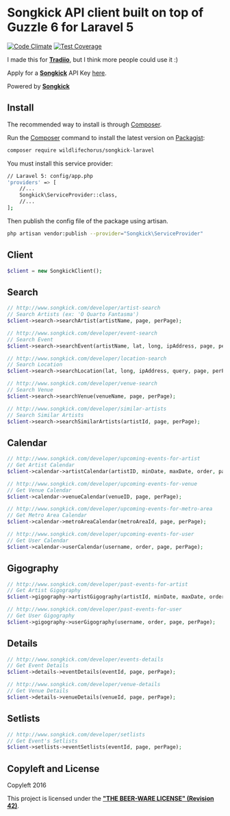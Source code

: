 # Songkick API client built on top of Guzzle 6 for Laravel 5
[![Code Climate](https://codeclimate.com/github/wildlifechorus/songkick-laravel/badges/gpa.svg)](https://codeclimate.com/github/wildlifechorus/songkick-laravel) [![Test Coverage](https://codeclimate.com/github/wildlifechorus/songkick-laravel/badges/coverage.svg)](https://codeclimate.com/github/wildlifechorus/songkick-laravel/coverage)

I made this for **[Tradiio](https://tradiio.com)**, but I think more people could use it :)

Apply for a **[Songkick](http://www.songkick.com/)** API Key [here](http://www.songkick.com/api_key_requests/new).

Powered by **[Songkick](http://www.songkick.com/)**

## Install

The recommended way to install is through
[Composer](http://getcomposer.org).

Run the [Composer](http://getcomposer.org/) command to install the latest version on [Packagist](https://packagist.org/packages/wildlifechorus/songkick-laravel):

```bash
composer require wildlifechorus/songkick-laravel
```

You must install this service provider:

```bash
// Laravel 5: config/app.php
'providers' => [
    //...
    Songkick\ServiceProvider::class,
    //...
];
```

Then publish the config file of the package using artisan.

```bash
php artisan vendor:publish --provider="Songkick\ServiceProvider"
```

## Client

```php
$client = new SongkickClient();
```

## Search

```php
// http://www.songkick.com/developer/artist-search
// Search Artists (ex: 'O Quarto Fantasma')
$client->search->searchArtist(artistName, page, perPage);

// http://www.songkick.com/developer/event-search
// Search Event
$client->search->searchEvent(artistName, lat, long, ipAddress, page, perPage);

// http://www.songkick.com/developer/location-search
// Search Location
$client->search->searchLocation(lat, long, ipAddress, query, page, perPage);

// http://www.songkick.com/developer/venue-search
// Search Venue
$client->search->searchVenue(venueName, page, perPage);

// http://www.songkick.com/developer/similar-artists
// Search Similar Artists
$client->search->searchSimilarArtists(artistId, page, perPage);
```

## Calendar

```php
// http://www.songkick.com/developer/upcoming-events-for-artist
// Get Artist Calendar
$client->calendar->artistCalendar(artistID, minDate, maxDate, order, page, perPage);

// http://www.songkick.com/developer/upcoming-events-for-venue
// Get Venue Calendar
$client->calendar->venueCalendar(venueID, page, perPage);

// http://www.songkick.com/developer/upcoming-events-for-metro-area
// Get Metro Area Calendar
$client->calendar->metroAreaCalendar(metroAreaId, page, perPage);

// http://www.songkick.com/developer/upcoming-events-for-user
// Get User Calendar
$client->calendar->userCalendar(username, order, page, perPage);
```

## Gigography

```php
// http://www.songkick.com/developer/past-events-for-artist
// Get Artist Gigography
$client->gigography->artistGigography(artistId, minDate, maxDate, order, page, perPage);

// http://www.songkick.com/developer/past-events-for-user
// Get User Gigography
$client->gigography->userGigography(username, order, page, perPage);
```

## Details

```php
// http://www.songkick.com/developer/events-details
// Get Event Details
$client->details->eventDetails(eventId, page, perPage);

// http://www.songkick.com/developer/venue-details
// Get Venue Details
$client->details->venueDetails(venueId, page, perPage);
```

## Setlists

```php
// http://www.songkick.com/developer/setlists
// Get Event's Setlists
$client->setlists->eventSetlists(eventId, page, perPage);
```

## Copyleft and License

Copyleft 2016

This project is licensed under the **["THE BEER-WARE LICENSE" (Revision 42)](http://www.cs.trincoll.edu/hfoss/wiki/Chris_Fei:_Beerware_License)**.
